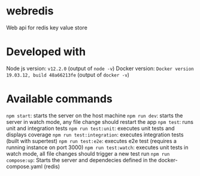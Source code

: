 # webredis
Web api for redis key value store

# Developed with
Node js version: `v12.2.0` (output of `node -v`)
Docker version: `Docker version 19.03.12, build 48a66213fe` (output of `docker -v`)

# Available commands
`npm start`: starts the server on the host machine
`npm run dev`: starts the server in watch mode, any file change should restart the app
`npm test`: runs unit and integration tests
`npm run test:unit`: executes unit tests and displays coverage
`npm run test:integration`: executes integration tests (built with supertest)
`npm run test:e2e`: executes e2e test (requires a running instance on port 3000)
`npm run test:watch`: executes unit tests in watch mode, all file changes should trigger a new test run
`npm run compose:up`: Starts the server and dependecies defined in the docker-compose.yaml (redis)
